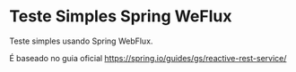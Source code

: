 # Teste Simples Spring WeFlux
Teste simples usando Spring WebFlux.

É baseado no guia oficial 
https://spring.io/guides/gs/reactive-rest-service/



